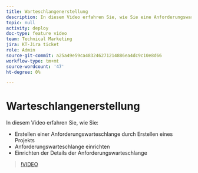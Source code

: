 ```yaml
---
title: Warteschlangenerstellung
description: In diesem Video erfahren Sie, wie Sie eine Anforderungswarteschlange einrichten und Warteschlangendetails einrichten.
topic: null
activity: deploy
doc-type: feature video
team: Technical Marketing
jira: KT-Jira ticket
role: Admin
source-git-commit: a25a49e59ca483246271214886ea4dc9c10e8d66
workflow-type: tm+mt
source-wordcount: '47'
ht-degree: 0%

---
```


# Warteschlangenerstellung

In diesem Video erfahren Sie, wie Sie:

* Erstellen einer Anforderungswarteschlange durch Erstellen eines Projekts
* Anforderungswarteschlange einrichten
* Einrichten der Details der Anforderungswarteschlange

>[!VIDEO](https://video.tv.adobe.com/v/335221/?quality=12&learn=on)
